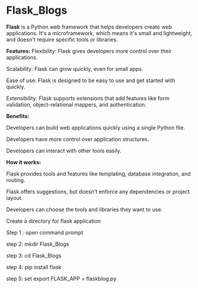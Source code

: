 # Flask_Blogs

**Flask** is a Python web framework that helps developers create web applications. It's a microframework, which means it's small and lightweight, and doesn't require specific tools or libraries. 

**Features:**
Flexibility: Flask gives developers more control over their applications. 

Scalability: Flask can grow quickly, even for small apps. 

Ease of use: Flask is designed to be easy to use and get started with quickly. 

Extensibility: Flask supports extensions that add features like form validation, object-relational mappers, and authentication. 

**Benefits:**

Developers can build web applications quickly using a single Python file.

Developers have more control over application structures.

Developers can interact with other tools easily.

**How it works:**

Flask provides tools and features like templating, database integration, and routing. 

Flask offers suggestions, but doesn't enforce any dependencies or project layout. 

Developers can choose the tools and libraries they want to use. 



Create a directory for flask application

Step 1 : open command prompt 

step 2: mkdir Flask_Blogs

step 3: cd Flask_Blogs

step 4: pip install flask

step 5: set export FLASK_APP = flaskblog.py
